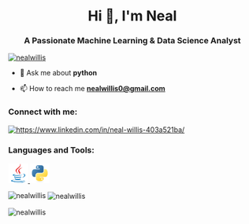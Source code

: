 <h1 align="center">Hi 👋, I'm Neal</h1>
<h3 align="center">A Passionate Machine Learning & Data Science Analyst</h3>

<p align="left"> <a href="https://github.com/ryo-ma/github-profile-trophy"><img src="https://github-profile-trophy.vercel.app/?username=nealwillis" alt="nealwillis" /></a> </p>

- 💬 Ask me about **python**

- 📫 How to reach me **nealwillis0@gmail.com**

<h3 align="left">Connect with me:</h3>
<p align="left">
<a href="https://linkedin.com/in/https://www.linkedin.com/in/neal-willis-403a521ba/" target="blank"><img align="center" src="https://raw.githubusercontent.com/rahuldkjain/github-profile-readme-generator/master/src/images/icons/Social/linked-in-alt.svg" alt="https://www.linkedin.com/in/neal-willis-403a521ba/" height="30" width="40" /></a>
</p>

<h3 align="left">Languages and Tools:</h3>
<p align="left"> <a href="https://www.java.com" target="_blank" rel="noreferrer"> <img src="https://raw.githubusercontent.com/devicons/devicon/master/icons/java/java-original.svg" alt="java" width="40" height="40"/> </a> <a href="https://www.python.org" target="_blank" rel="noreferrer"> <img src="https://raw.githubusercontent.com/devicons/devicon/master/icons/python/python-original.svg" alt="python" width="40" height="40"/> </a> </p>

<p><img align="left" src="https://github-readme-stats.vercel.app/api/top-langs?username=nealwillis&show_icons=true&locale=en&layout=compact" alt="nealwillis" /></p>

<p>&nbsp;<img align="center" src="https://github-readme-stats.vercel.app/api?username=nealwillis&show_icons=true&locale=en" alt="nealwillis" /></p>

<p><img align="center" src="https://github-readme-streak-stats.herokuapp.com/?user=nealwillis&" alt="nealwillis" /></p>
